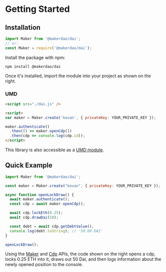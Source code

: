 # Getting Started

## Installation

```javascript
import Maker from '@makerdao/dai';
// or:
const Maker = require('@makerdao/dai');
```
Install the package with npm:

`npm install @makerdao/dai`

Once it's installed, import the module into your project as shown on the right.

### UMD

```html
<script src="./dai.js" />

<script>
var maker = Maker.create('kovan', { privateKey: YOUR_PRIVATE_KEY });

maker.authenticate()
  .then(() => maker.openCdp())
  .then(cdp => console.log(cdp.id));
</script>
```

This library is also accessible as a [UMD module](https://github.com/umdjs/umd).

## Quick Example

```javascript
import Maker from '@makerdao/dai';

const maker = Maker.create("kovan", { privateKey: YOUR_PRIVATE_KEY });

async function openLockDraw() {
  await maker.authenticate();
  const cdp = await maker.openCdp();

  await cdp.lockEth(0.25);
  await cdp.drawDai(50);

  const debt = await cdp.getDebtValue();
  console.log(debt.toString); // '50.00 DAI'
}

openLockDraw();
```

Using the [Maker](#maker) and [Cdp](#cdp) APIs, the code shown on the right
opens a cdp, locks 0.25 ETH into it, draws out 50 Dai, and then logs information
about the newly opened position to the console.
